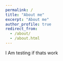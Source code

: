 ```yaml
---
permalink: /
title: "About me"
excerpt: "About me"
author_profile: true
redirect_from: 
  - /about/
  - /about.html
---
```


I Am testing if thats work 
